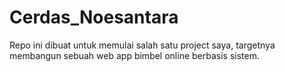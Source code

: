 # Cerdas_Noesantara
Repo ini dibuat untuk memulai salah satu project saya, targetnya membangun sebuah web app bimbel online berbasis sistem.
